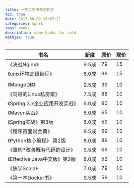 ```yaml
---
title: 一些二手书希望转卖
toc: true
date: 2017-08-02 16:07:21
categories: spark
tags: books
description: some books for sold
mathjax: true
---
```


书名 | 新度 | 原价 | 现价
------- | ------- | ------- | -------
《决战Nginx》 | 9.5成 | 79 | 15
《unix环境高级编程》| 6.0成 | 99 | 15
| | |
《MongoDB》 | 9.5成 | 39 | 10
《鸟哥的Linux私房菜》| 7.5成 | 88 | 10
《Spring 3.x企业应用开发实战》 | 6.0成 | 90 | 10
《Maven实战》 | 8.0成 | 65 | 10
《Spring实战》第3版 | 6.0成 | 59 | 10 
《程序员面试金典》| 8.5成 | 59 | 10 
《Python核心编程》 第2版 | 8.0成 | 89 | 10 
《重构*改善既有代码的设计》 | 9.5成 | 69 | 10 
《Effective Java中文版》第2版 | 8.0成 | 52 | 10
《快学Scala》 | 7.0成 | 79 | 10
《第一本Docker书》| 9.5成 | 59 | 10